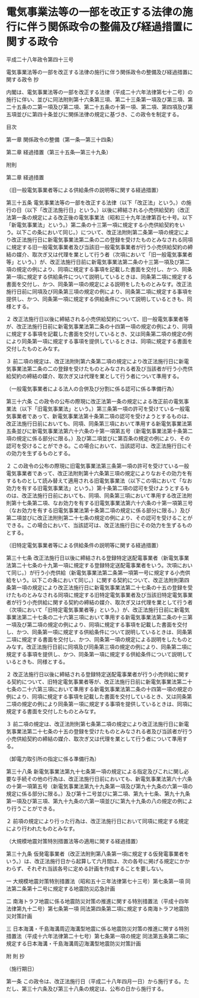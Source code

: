 # 電気事業法等の一部を改正する法律の施行に伴う関係政令の整備及び経過措置に関する政令

平成二十八年政令第四十三号

電気事業法等の一部を改正する法律の施行に伴う関係政令の整備及び経過措置に関する政令 抄

内閣は、電気事業法等の一部を改正する法律（平成二十六年法律第七十二号）の施行に伴い、並びに同法附則第十六条第三項、第二十三条第一項及び第三項、第二十五条の二第一項及び第二項、第二十五条の十第一項、第二項、第四項及び第五項並びに第四十条並びに関係法律の規定に基づき、この政令を制定する。

目次

第一章 関係政令の整備（第一条―第三十四条）

第二章 経過措置（第三十五条―第三十九条）

附則

第二章 経過措置

（旧一般電気事業者等による供給条件の説明等に関する経過措置）

第三十五条 電気事業法等の一部を改正する法律（以下「改正法」という。）の施行の日（以下「改正法施行日」という。）以後に締結される小売供給契約（改正法第一条の規定による改正後の電気事業法（昭和三十九年法律第百七十号。以下「新電気事業法」という。）第二条の十三第一項に規定する小売供給契約をいう。以下この条において同じ。）について、改正法附則第二条第一項の規定により改正法施行日に新電気事業法第二条の二の登録を受けたものとみなされる同項に規定する旧一般電気事業者及び当該旧一般電気事業者が行う小売供給契約の締結の媒介、取次ぎ又は代理を業として行う者（次項において「旧一般電気事業者等」という。）が、改正法施行日前に新電気事業法第二条の十三第一項及び第二項の規定の例により、同項に規定する事項を記載した書面を交付し、かつ、同条第一項に規定する供給条件について説明しているときは、同条第二項に規定する書面を交付し、かつ、同条第一項の規定による説明をしたものとみなす。改正法施行日前に同項及び同条第三項の規定の例により、同条第二項に規定する事項を提供し、かつ、同条第一項に規定する供給条件について説明しているときも、同様とする。

２ 改正法施行日以後に締結される小売供給契約について、旧一般電気事業者等が、改正法施行日前に新電気事業法第二条の十四第一項の規定の例により、同項に規定する事項を記載した書面を交付しているとき、又は同条第二項の規定の例により同条第一項に規定する事項を提供しているときは、同項に規定する書面を交付したものとみなす。

３ 前二項の規定は、改正法附則第六条第二項の規定により改正法施行日に新電気事業法第二条の二の登録を受けたものとみなされる者及び当該者が行う小売供給契約の締結の媒介、取次ぎ又は代理を業として行う者について準用する。

（一般電気事業者による法人の合併及び分割に係る認可に係る準備行為）

第三十六条 この政令の公布の際現に改正法第一条の規定による改正前の電気事業法（以下「旧電気事業法」という。）第三条第一項の許可を受けている一般電気事業者であって、新電気事業法第十条第二項の認可を受けようとするものは、改正法施行日前においても、同項、同条第三項において準用する新電気事業法第五条並びに新電気事業法第六十六条の十第一項第五号（新電気事業法第十条第二項の規定に係る部分に限る。）及び第二項並びに第百条の規定の例により、その認可を受けることができる。この場合において、当該認可は、改正法施行日にその効力を生ずるものとする。

２ この政令の公布の際現に旧電気事業法第三条第一項の許可を受けている一般電気事業者であって、改正法附則第十六条第三項の規定によりなおその効力を有するものとして読み替えて適用される旧電気事業法（以下この項において「なお効力を有する旧電気事業法」という。）第十条第二項の認可を受けようとするものは、改正法施行日前においても、同項、同条第三項において準用する改正法附則第十七条第二項、なお効力を有する旧電気事業法第六十六条の十第一項第三号（なお効力を有する旧電気事業法第十条第二項の規定に係る部分に限る。）及び第二項並びに改正法附則第二十七条の規定の例により、その認可を受けることができる。この場合において、当該認可は、改正法施行日にその効力を生ずるものとする。

（旧特定電気事業者等による供給条件の説明等に関する経過措置）

第三十七条 改正法施行日以後に締結される登録特定送配電事業者（新電気事業法第二十七条の十九第一項に規定する登録特定送配電事業者をいう。次項において同じ。）が行う小売供給（新電気事業法第二条第一項第一号に規定する小売供給をいう。以下この条において同じ。）に関する契約について、改正法附則第四条第一項の規定により改正法施行日に新電気事業法第二十七条の十五の登録を受けたものとみなされる同項に規定する旧特定電気事業者及び当該旧特定電気事業者が行う小売供給に関する契約の締結の媒介、取次ぎ又は代理を業として行う者（次項において「旧特定電気事業者等」という。）が、改正法施行日前に新電気事業法第二十七条の二十六第三項において準用する新電気事業法第二条の十三第一項及び第二項の規定の例により、同項に規定する事項を記載した書面を交付し、かつ、同条第一項に規定する供給条件について説明しているときは、同条第二項に規定する書面を交付し、かつ、同条第一項の規定による説明をしたものとみなす。改正法施行日前に同項及び同条第三項の規定の例により、同条第二項に規定する事項を提供し、かつ、同条第一項に規定する供給条件について説明しているときも、同様とする。

２ 改正法施行日以後に締結される登録特定送配電事業者が行う小売供給に関する契約について、旧特定電気事業者等が、改正法施行日前に新電気事業法第二十七条の二十六第三項において準用する新電気事業法第二条の十四第一項の規定の例により、同項に規定する事項を記載した書面を交付しているとき、又は同条第二項の規定の例により同条第一項に規定する事項を提供しているときは、同項に規定する書面を交付したものとみなす。

３ 前二項の規定は、改正法附則第七条第二項の規定により改正法施行日に新電気事業法第二十七条の十五の登録を受けたものとみなされる者及び当該者が行う小売供給契約の締結の媒介、取次ぎ又は代理を業として行う者について準用する。

（卸電力取引所の指定に係る準備行為）

第三十八条 新電気事業法第九十七条第一項の規定による指定及びこれに関し必要な手続その他の行為は、改正法施行日前においても、新電気事業法第六十六条の十第一項第五号（新電気事業法第九十九条第一項及び第九十九条の六第一項の規定に係る部分に限る。）及び第十二号並びに第二項、第九十七条、第九十九条第一項及び第三項、第九十九条の六第一項並びに第九十九条の八の規定の例により行うことができる。

２ 前項の規定により行った行為は、改正法施行日において同項に規定する規定により行われたものとみなす。

（大規模地震対策特別措置法等の適用に関する経過措置）

第三十九条 仮発電事業者（改正法附則第八条第一項に規定する仮発電事業者をいう。）は、改正法施行日から起算して六月間は、次の各号に掲げる規定にかかわらず、それぞれ当該各号に定める計画を作成することを要しない。

一 大規模地震対策特別措置法（昭和五十三年法律第七十三号）第七条第一項 同法第二条第十二号に規定する地震防災応急計画

二 南海トラフ地震に係る地震防災対策の推進に関する特別措置法（平成十四年法律第九十二号）第七条第一項 同法第四条第二項に規定する南海トラフ地震防災対策計画

三 日本海溝・千島海溝周辺海溝型地震に係る地震防災対策の推進に関する特別措置法（平成十六年法律第二十七号）第七条第一項の規定 同法第五条第二項に規定する日本海溝・千島海溝周辺海溝型地震防災対策計画

附 則 抄

（施行期日）

第一条 この政令は、改正法施行日（平成二十八年四月一日）から施行する。ただし、第三十六条及び第三十八条の規定は、公布の日から施行する。
